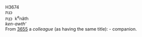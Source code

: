 <body>
  <p>H3674<br>  כּנת  <br> כְּנָת  ‎  k<sup>e</sup>nâth  <br><i>ken-awth‘ </i><br>From <a href="h3655.htm">3655</a>  a <i>colleague</i> (as having the same title): - companion.<br></p>
 </body>